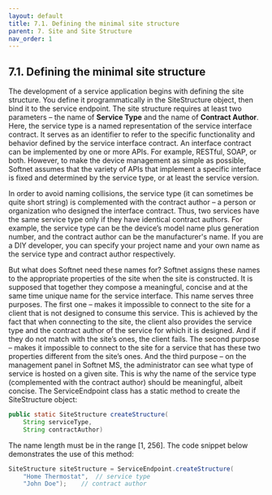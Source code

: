 ```yaml
---
layout: default
title: 7.1. Defining the minimal site structure
parent: 7. Site and Site Structure
nav_order: 1
---
```


## 7.1. Defining the minimal site structure

The development of a service application begins with defining the site structure. You define it programmatically in the <span class="datatype">SiteStructure</span> object, then bind it to the service endpoint. The site structure requires at least two parameters – the name of **Service Type** and the name of **Contract Author**. Here, the service type is a named representation of the service interface contract. It serves as an identifier to refer to the specific functionality and behavior defined by the service interface contract. An interface contract can be implemented by one or more APIs. For example, RESTful, SOAP, or both. However, to make the device management as simple as possible, Softnet assumes that the variety of APIs that implement a specific interface is fixed and determined by the service type, or at least the service version.  

 In order to avoid naming collisions, the service type (it can sometimes be quite short string) is complemented with the contract author – a person or organization who designed the interface contract. Thus, two services have the same service type only if they have identical contract authors. For example, the service type can be the device’s model name plus generation number, and the contract author can be the manufacturer's name. If you are a DIY developer, you can specify your project name and your own name as the service type and contract author respectively.  
 
 But what does Softnet need these names for? Softnet assigns these names to the appropriate properties of the site when the site is constructed. It is supposed that together they compose a meaningful, concise and at the same time unique name for the service interface. This name serves three purposes. The first one – makes it impossible to connect to the site for a client that is not designed to consume this service. This is achieved by the fact that when connecting to the site, the client also provides the service type and the contract author of the service for which it is designed. And if they do not match with the site’s ones, the client fails. The second purpose – makes it impossible to connect to the site for a service that has these two properties different from the site’s ones. And the third purpose – on the management panel in Softnet MS, the administrator can see what type of service is hosted on a given site. This is why the name of the service type (complemented with the contract author) should be meaningful, albeit concise.
The <span class="datatype">ServiceEndpoint</span> class has a static method to create the <span class="datatype">SiteStructure</span> object:
```java
public static SiteStructure createStructure(
    String serviceType,
    String contractAuthor)
```
The name length must be in the range [1, 256]. The code snippet below demonstrates the use of this method:
```java
SiteStructure siteStructure = ServiceEndpoint.createStructure(
    "Home Thermostat",	// service type
    "John Doe");	// contract author
```
